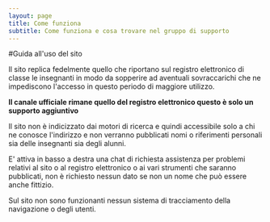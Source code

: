 ```yaml
---
layout: page
title: Come funziona
subtitle: Come funziona e cosa trovare nel gruppo di supporto
---
```


#Guida all'uso del sito

Il sito replica fedelmente quello che riportano sul registro elettronico di classe le insegnanti in modo da sopperire ad aventuali sovraccarichi che ne impediscono l'accesso in questo periodo di maggiore utilizzo. 

**Il canale ufficiale rimane quello del registro elettronico questo è solo un supporto aggiuntivo**

Il sito non è indicizzato dai motori di ricerca e quindi accessibile solo a chi ne conosce l'indirizzo e non verranno pubblicati nomi o riferimenti personali sia delle insegnanti sia degli alunni.

E' attiva in basso a destra una chat di richiesta assistenza per problemi relativi al sito o al registro elettronico o ai vari strumenti che saranno pubblicati, non è richiesto nessun dato se non un nome che può essere anche fittizio.

Sul sito non sono funzionanti nessun sistema di tracciamento della navigazione o degli utenti.


